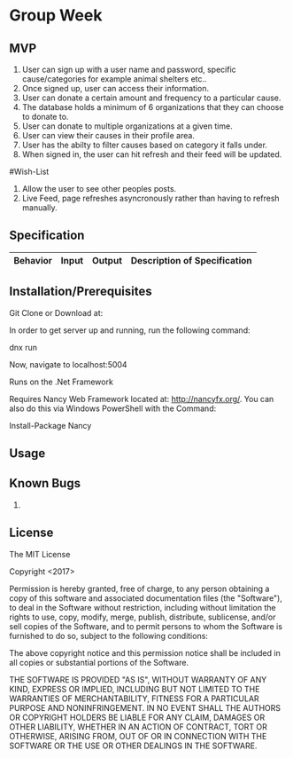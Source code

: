 # Group Week

## MVP

1. User can sign up with a user name and password, specific cause/categories for example animal shelters etc..
2. Once signed up, user can access their information.
3. User can donate a certain amount and frequency to a particular cause.
4. The database holds a minimum of 6 organizations that they can choose to donate to.
5. User can donate to multiple organizations at a given time.
6. User can view their causes in their profile area.
7. User has the abilty to filter causes based on category it falls under.
8. When signed in, the user can hit refresh and their feed will be updated.

#Wish-List
1. Allow the user to see other peoples posts.
2. Live Feed, page refreshes asyncronously rather than having to refresh manually.


## Specification

| Behavior | Input | Output | Description of Specification |
| :-------------     | :------------- | :------------- | :------------- |

## Installation/Prerequisites

Git Clone or Download at:

In order to get server up and running, run the following command:

  dnx run

Now, navigate to localhost:5004

Runs on the .Net Framework

Requires Nancy Web Framework located at: http://nancyfx.org/. You can also do this via Windows PowerShell with the Command:

Install-Package Nancy




## Usage


## Known Bugs

1.

## License

The MIT License

Copyright <2017> <PlaceHolder>

Permission is hereby granted, free of charge, to any person obtaining a copy of this software and associated documentation files (the "Software"), to deal in the Software without restriction, including without limitation the rights to use, copy, modify, merge, publish, distribute, sublicense, and/or sell copies of the Software, and to permit persons to whom the Software is furnished to do so, subject to the following conditions:

The above copyright notice and this permission notice shall be included in all copies or substantial portions of the Software.

THE SOFTWARE IS PROVIDED "AS IS", WITHOUT WARRANTY OF ANY KIND, EXPRESS OR IMPLIED, INCLUDING BUT NOT LIMITED TO THE WARRANTIES OF MERCHANTABILITY, FITNESS FOR A PARTICULAR PURPOSE AND NONINFRINGEMENT. IN NO EVENT SHALL THE AUTHORS OR COPYRIGHT HOLDERS BE LIABLE FOR ANY CLAIM, DAMAGES OR OTHER LIABILITY, WHETHER IN AN ACTION OF CONTRACT, TORT OR OTHERWISE, ARISING FROM, OUT OF OR IN CONNECTION WITH THE SOFTWARE OR THE USE OR OTHER DEALINGS IN THE SOFTWARE.
